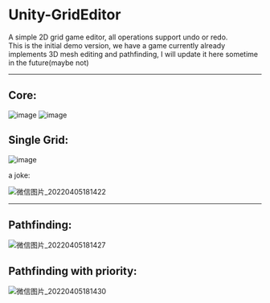 # Unity-GridEditor
A simple 2D grid game editor, all operations support undo or redo.  
This is the initial demo version, we have a game currently already implements 3D mesh editing and pathfinding, I will update it here sometime in the future(maybe not)
****
## Core:  
![image](https://user-images.githubusercontent.com/71002504/161999873-2da7ca50-875b-48f3-94bc-d20954aa17b3.png)
![image](https://user-images.githubusercontent.com/71002504/161998983-44808cd5-f9c1-4a2c-b466-4b154361fd3d.png)  
## Single Grid:  
![image](https://user-images.githubusercontent.com/71002504/161998938-6aeb88cf-08b9-4f87-a0ba-82cb6723bcd6.png)  

a joke:  

![微信图片_20220405181422](https://user-images.githubusercontent.com/71002504/161794707-af7ca274-fdf3-4a20-bc58-d39e1683fd1d.png)  
****
## Pathfinding:  
![微信图片_20220405181427](https://user-images.githubusercontent.com/71002504/161794733-309f415e-264f-4b0f-a341-a46f26a0553b.png)  

## Pathfinding with priority:  
![微信图片_20220405181430](https://user-images.githubusercontent.com/71002504/161794841-7bdcfac9-6531-4e82-80f7-5766e30d8cfc.png)  
